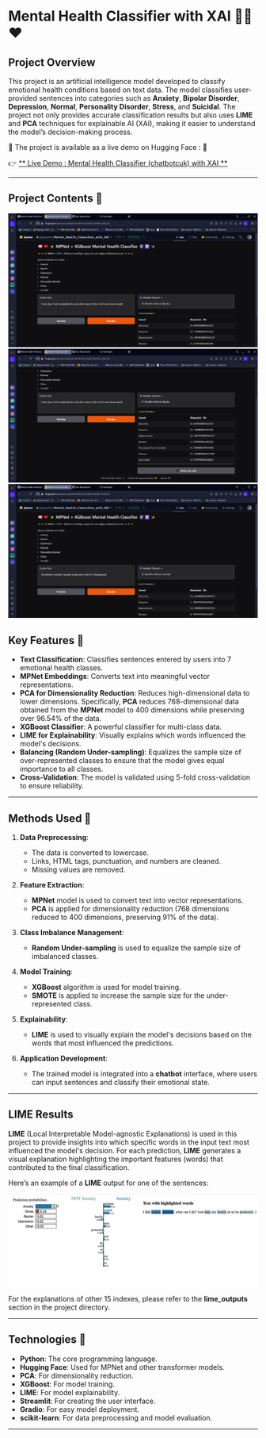 # Mental Health Classifier with XAI 🌟🧠❤️

## Project Overview

This project is an artificial intelligence model developed to classify emotional health conditions based on text data. The model classifies user-provided sentences into categories such as **Anxiety**, **Bipolar Disorder**, **Depression**, **Normal**, **Personality Disorder**, **Stress**, and **Suicidal**. The project not only provides accurate classification results but also uses **LIME** and **PCA** techniques for explainable AI (XAI), making it easier to understand the model’s decision-making process.

🎯 The project is available as a live demo on Hugging Face : 🎯 

 👉 [** Live Demo : Mental Health Classifier (chatbotcuk) with XAI **](https://huggingface.co/spaces/aylaylomm/Mental_Health_Classifier_with_XAI)

---

## Project Contents 🌟

![](https://github.com/aysenurkocaak/photo/blob/main/Mental%20Health%20Classifier%20With%20XAI%20-%20a%20Hugging%20Face%20Space%20by%20aylaylomm%20-%20Opera%2026.04.2025%2020_29_40.png)
![](https://github.com/aysenurkocaak/photo/blob/main/Mental%20Health%20Classifier%20With%20XAI%20-%20a%20Hugging%20Face%20Space%20by%20aylaylomm%20-%20Opera%2026.04.2025%2020_29_49.png)
![](https://github.com/aysenurkocaak/photo/blob/main/Mental%20Health%20Classifier%20With%20XAI%20-%20a%20Hugging%20Face%20Space%20by%20aylaylomm%20-%20Opera%2026.04.2025%2020_30_13.png)

## Key Features 🌟

- **Text Classification**: Classifies sentences entered by users into 7 emotional health classes.
- **MPNet Embeddings**: Converts text into meaningful vector representations.
- **PCA for Dimensionality Reduction**: Reduces high-dimensional data to lower dimensions. Specifically, **PCA** reduces 768-dimensional data obtained from the **MPNet** model to 400 dimensions while preserving over 96.54% of the data.
- **XGBoost Classifier**: A powerful classifier for multi-class data.
- **LIME for Explainability**: Visually explains which words influenced the model's decisions.
- **Balancing (Random Under-sampling)**: Equalizes the sample size of over-represented classes to ensure that the model gives equal importance to all classes.
- **Cross-Validation**: The model is validated using 5-fold cross-validation to ensure reliability.

---

## Methods Used 🌟

1. **Data Preprocessing**:
   - The data is converted to lowercase.
   - Links, HTML tags, punctuation, and numbers are cleaned.
   - Missing values are removed.
   
2. **Feature Extraction**:
   - **MPNet** model is used to convert text into vector representations.
   - **PCA** is applied for dimensionality reduction (768 dimensions reduced to 400 dimensions, preserving 91% of the data).

3. **Class Imbalance Management**:
   - **Random Under-sampling** is used to equalize the sample size of imbalanced classes.

4. **Model Training**:
   - **XGBoost** algorithm is used for model training.
   - **SMOTE** is applied to increase the sample size for the under-represented class.

5. **Explainability**:
   - **LIME** is used to visually explain the model's decisions based on the words that most influenced the predictions.

6. **Application Development**:
   - The trained model is integrated into a **chatbot** interface, where users can input sentences and classify their emotional state.

---

## LIME Results

**LIME** (Local Interpretable Model-agnostic Explanations) is used in this project to provide insights into which specific words in the input text most influenced the model's decision. For each prediction, **LIME** generates a visual explanation highlighting the important features (words) that contributed to the final classification.

Here’s an example of a **LIME** output for one of the sentences:

![Here’s an example of a LIME output for index 6: ](https://github.com/aysenurkocaak/photo/blob/main/WhatsApp%20Image%202025-04-22%20at%2017.54.45%20(1).jpeg)

For the explanations of other 15 indexes, please refer to the **lime_outputs** section in the project directory.

---



## Technologies 🌟

- **Python**: The core programming language.
- **Hugging Face**: Used for MPNet and other transformer models.
- **PCA**: For dimensionality reduction.
- **XGBoost**: For model training.
- **LIME**: For model explainability.
- **Streamlit**: For creating the user interface.
- **Gradio**: For easy model deployment.
- **scikit-learn**: For data preprocessing and model evaluation.

---



